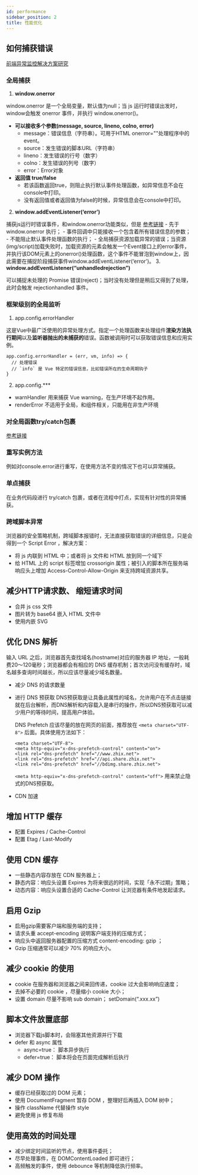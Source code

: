```yaml
---
id: performance
sidebar_position: 2
title: 性能优化
---
```


## 如何捕获错误
[前端异常监控解决方案研究](https://cdc.tencent.com/2018/09/13/frontend-exception-monitor-research/)
### 全局捕获
1. **window.onerror**

  window.onerror 是一个全局变量，默认值为null；当 js 运行时错误出发时，window会触发 onerror 事件，并执行 window.onerror()。
  - **可以接收多个参数(message, source, lineno, colno, error)**
    - message：错误信息（字符串）。可用于HTML onerror=""处理程序中的event。
    - source：发生错误的脚本URL（字符串）
    - lineno：发生错误的行号（数字）
    - colno：发生错误的列号（数字）
    - error：Error对象
  - **返回值 true/false**
    - 若该函数返回true，则阻止执行默认事件处理函数，如异常信息不会在console中打印。
    - 没有返回值或者返回值为false的时候，异常信息会在console中打印。
2. **window.addEventListener(‘error’)** 

  捕获js运行时错误事件，和window.onerror功能类似，但是 [参考链接](https://segmentfault.com/a/1190000023259434)
    - 先于 window.onerror 执行；
    - 事件回调中只能接收一个包含着所有错误信息的参数；
    - 不能阻止默认事件处理函数的执行；
    - 全局捕获资源加载异常的错误；当资源(img/script)加载失败时，加载资源的元素会触发一个Event接口上的error事件，并执行该DOM元素上的onerror()处理函数，这个事件不能冒泡到window上，因此需要在捕捉阶段捕获事件window.addEventListener(‘error’)。
3. **window.addEventListener(“unhandledrejection”)**

  可以捕捉未处理的 Promise 错误(reject)；当时没有处理但是稍后又得到了处理，此时会触发 rejectionhandled 事件。

### 框架级别的全局监听
1. app.config.errorHandler

  这是Vue中最广泛使用的异常处理方式。指定一个处理函数来处理组件**渲染方法执行期间**以及**监听器抛出的未捕获的**错误。函数被调用时可以获取错误信息和应用实例。
  ```
  app.config.errorHandler = (err, vm, info) => {
    // 处理错误
    // `info` 是 Vue 特定的错误信息，比如错误所在的生命周期钩子
  }
  ```
2. app.config.***
  - warnHandler 用来捕获 Vue warning，在生产环境不起作用。
  - renderError 不适用于全局，和组件相关，只能用在非生产环境

### 对全局函数try/catch包裹
[参考链接](https://blog.csdn.net/github_38823514/article/details/74178347)

### 重写实例方法
  例如对console.error进行重写，在使用方法不变的情况下也可以异常捕获。

### 单点捕获
  在业务代码段进行 try/catch 包裹，或者在流程中打点，实现有针对性的异常捕获。

### 跨域脚本异常
  浏览器的安全策略机制，跨域脚本报错时，无法直接获取错误的详细信息，只是会得到一个 Script Error ，解决方案：
  - 将 js 内联到 HTML 中；或者将 js 文件和 HTML 放到同一个域下
  - 给 HTML 上的 script 标签增加 crossorigin 属性；被引入的脚本所在服务端响应头上增加 Access-Control-Allow-Origin 来支持跨域资源共享。

## 减少HTTP请求数、 缩短请求时间
- 合并 js css 文件
- 图片转为 base64 嵌入 HTML 文件中
- 使用内嵌 SVG

## 优化 DNS 解析
输入 URL 之后，浏览器首先查找域名(hostname)对应的服务器 IP 地址，一般耗费20～120毫秒；浏览器都会有相应的 DNS 缓存机制；首次访问没有缓存时，域名越多查询时间越长，所以应该尽量减少域名数量。
- 减少 DNS 的请求数量
- 进行 DNS 预获取
  DNS预获取是让具备此属性的域名，允许用户在不点击链接就在后台解析，而DNS解析和内容载入是串行的操作，所以DNS预获取可以减少用户的等待时间，提高用户体验。

  DNS Prefetch 应该尽量的放在网页的前面，推荐放在 `<meta charset="UTF-8">` 后面。具体使用方法如下：
  ```
  <meta charset="UTF-8">
  <meta http-equiv="x-dns-prefetch-control" content="on">
  <link rel="dns-prefetch" href="//www.zhix.net">
  <link rel="dns-prefetch" href="//api.share.zhix.net">
  <link rel="dns-prefetch" href="//bdimg.share.zhix.net">
  ```

  `<meta http-equiv="x-dns-prefetch-control" content="off">` 用来禁止隐式的DNS预获取。
- CDN 加速

## 增加 HTTP 缓存
- 配置 Expires / Cache-Control 
- 配置 Etag / Last-Modify

## 使用 CDN 缓存
- 一些静态内容存放在 CDN 服务器上；
- 静态内容：响应头设置 Expires 为将来很远的时间，实现「永不过期」策略；
- 动态内容：响应头设置合适的 Cache-Control 让浏览器有条件地发起请求。

## 启用 Gzip 
- 启用gzip需要客户端和服务端的支持；
- 请求头重 accept-encoding 说明客户端支持的压缩方式；
- 响应头中返回服务器配置的压缩方式 content-encoding: gzip ；
- Gzip 压缩通常可以减少 70% 的响应大小。

## 减少 cookie 的使用
- cookie 在服务器和浏览器之间来回传递，cookie 过大会影响响应速度；
- 去掉不必要的 cookie ，尽量缩小 cookie 大小；
- 设置 domain 尽量不影响 sub domain； setDomain(“.xxx.xx”)

## 脚本文件放置底部
- 浏览器下载js脚本时，会阻塞其他资源并行下载
- defer 和 async 属性
  - async=true： 脚本异步执行
  - defer=true： 脚本将会在页面完成解析后执行

## 减少 DOM 操作
- 缓存已经获取过的 DOM 元素；
- 使用 DocumentFragment 暂存 DOM ，整理好后再插入 DOM 树中；
- 操作 className 代替操作 style
- 避免使用 js 修复布局

## 使用高效的时间处理
- 减少绑定时间监听的节点，使用事件委托；
- 尽早处理事件，在 DOMContentLoaded 即可进行；
- 高频触发的事件，使用 debounce 等机制降低执行频率。
